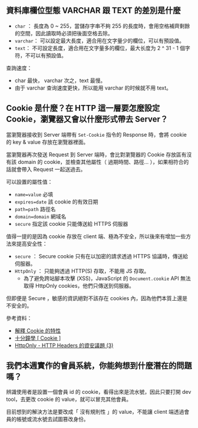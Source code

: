 ## 資料庫欄位型態 VARCHAR 跟 TEXT 的差別是什麼

- `char` ： 長度為 0 ~ 255，當儲存字串不夠 255 的長度時，會用空格補齊剩餘的空間，因此讀取時必須把後面空格去除。
- `varchar`： 可以設定最大長度，適合用在文字量少的欄位，可以有預設值。
- `text`： 不可設定長度，適合用在文字量多的欄位，最大长度为 2 ^ 31 - 1 個字符，不可以有預設值。

查詢速度： 
- char 最快， varchar 次之，text 最慢。
- 由于 varchar 查询速度更快，所以能用 varchar 的时候就不用 text。

## Cookie 是什麼？在 HTTP 這一層要怎麼設定 Cookie，瀏覽器又會以什麼形式帶去 Server？

當瀏覽器接收到 Server 端帶有 `Set-Cookie` 指令的 Response 時，會將 cookie 的 key & value 存放在瀏覽器裡面。

當瀏覽器再次發送 Request 到 Server 端時，會比對瀏覽器的 Cookie 存放區有沒有該 domain 的 cookie，並檢查其他屬性（ 過期時間、路徑... ），如果相符合的話就會帶入 Request 一起送過去。

可以設置的屬性值：
- `name=value` 必填 
- `expires=date` 該 cookie 的有效日期
- `path=path` 路徑名
- `domain=domain` 網域名
- `secure` 指定該 cookie 只能傳送給 HTTPS 伺服器

值得一提的是因為 cookie 存放在 client 端、極為不安全，所以後來有增加一些方法來提高安全性：
- `secure` ： Secure cookie 只有在以加密的請求透過 HTTPS 協議時，傳送給伺服器。
- `HttpOnly` ： 只能夠透過 HTTP(S) 存取，不能用 JS 存取。
    - 為了避免跨站腳本攻擊 (XSS)，JavaScript 的 `Document.cookie` API 無法取得 HttpOnly cookies，他們只傳送到伺服器。
    
但即便是 Secure ，敏感的資訊絕對不該存在 cookies 內，因為他們本質上還是不安全的。
 
參考資料：
- [解釋 Cookie 的特性](https://blog.miniasp.com/post/2008/02/22/Explain-HTTP-Cookie-in-Detail)
- [十分鐘學 [ Cookie ]](https://www.csie.ntu.edu.tw/~r92092/html/tech/cookie.html)
- [HttpOnly - HTTP Headers 的資安議題 (3)](https://devco.re/blog/2014/06/11/setcookie-httponly-security-issues-of-http-headers-3/)

## 我們本週實作的會員系統，你能夠想到什麼潛在的問題嗎？

辨識使用者是設置一個會員 id 的 cookie，看得出來是流水號，因此只要打開 dev tool，去更改 cookie 的 value，就可以冒充其他會員。

目前想到的解決方法是要改成「 沒有規則性 」的 value，不能讓 client 端透過會員的帳號或流水號去試圖篡改身份。